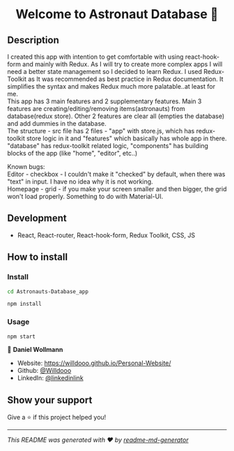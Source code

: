 <h1 align="center">Welcome to Astronaut Database 👋</h1>

## Description

I created this app with intention to get comfortable with using react-hook-form and mainly with Redux. As I will try to create more complex apps I will need a better state management so I decided to learn Redux. I used Redux-Toolkit as It was recommended as best practice in Redux documentation. It simplifies the syntax and makes Redux much more palatable..at least for me.<br/>
This app has 3 main features and 2 supplementary features. Main 3 features are creating/editing/removing items(astronauts) from database(redux store). Other 2 features are clear all (empties the database) and add dummies in the database.<br/>
The structure - src file has 2 files - "app" with store.js, which has redux-toolkit store logic in it and "features" which basically has whole app in there. "database" has redux-toolkit related logic, "components" has building blocks of the app (like "home", "editor", etc..)<br/>

Known bugs:<br/>
Editor - checkbox - I couldn't make it "checked" by default, when there was "text" in input. I have no idea why it is not working.<br/>
Homepage - grid - if you make your screen smaller and then bigger, the grid won't load properly. Something to do with Material-UI.<br/>

## Development

- React, React-router, React-hook-form, Redux Toolkit, CSS, JS

## How to install

### Install

```sh
cd Astronauts-Database_app
```

```sh
npm install
```

### Usage

```sh
npm start
```

👤 **Daniel Wollmann**

- Website: https://willdooo.github.io/Personal-Website/
- Github: [@Willdooo](https://github.com/Willdooo)
- LinkedIn: [@linkedinlink](https://linkedin.com//in/daniel-wollmann)

## Show your support

Give a ⭐️ if this project helped you!

---

_This README was generated with ❤️ by [readme-md-generator](https://github.com/kefranabg/readme-md-generator)_
